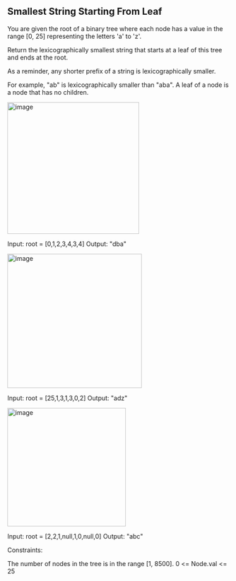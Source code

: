 ## Smallest String Starting From Leaf

You are given the root of a binary tree where each node has a value in the range [0, 25] representing the letters 'a' to 'z'.

Return the lexicographically smallest string that starts at a leaf of this tree and ends at the root.

As a reminder, any shorter prefix of a string is lexicographically smaller.

For example, "ab" is lexicographically smaller than "aba".
A leaf of a node is a node that has no children.


<img width="298" alt="image" src="https://github.com/Ayushsaini20/100-Days-Of-Code/assets/73630171/35aab02e-b528-4065-b312-481eeda661fe">

Input: root = [0,1,2,3,4,3,4]
Output: "dba"

<img width="304" alt="image" src="https://github.com/Ayushsaini20/100-Days-Of-Code/assets/73630171/13d87205-8012-4c54-971f-1d1ada106e01">

Input: root = [25,1,3,1,3,0,2]
Output: "adz"

<img width="268" alt="image" src="https://github.com/Ayushsaini20/100-Days-Of-Code/assets/73630171/2abc3a12-f3c9-4751-b800-6fec27dca383">

Input: root = [2,2,1,null,1,0,null,0]
Output: "abc"


Constraints:

The number of nodes in the tree is in the range [1, 8500].
0 <= Node.val <= 25

